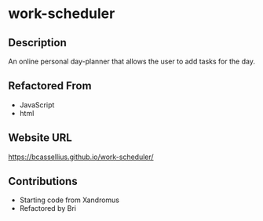 # work-scheduler

## Description
An online personal day-planner that allows the user to add tasks for the day.

## Refactored From 
* JavaScript
* html

## Website URL
https://bcassellius.github.io/work-scheduler/

## Contributions
* Starting code from Xandromus
* Refactored by Bri
